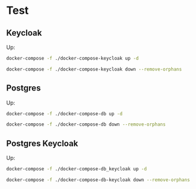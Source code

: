 # Test

## Keycloak

Up:

``` sh
docker-compose -f ./docker-compose-keycloak up -d 
```

``` sh
docker-compose -f ./docker-compose-keycloak down --remove-orphans
```

## Postgres

Up:

``` sh
docker-compose -f ./docker-compose-db up -d 
```

``` sh
docker-compose -f ./docker-compose-db down --remove-orphans
```

## Postgres Keycloak

Up:

``` sh
docker-compose -f ./docker-compose-db_keycloak up -d 
```

``` sh
docker-compose -f ./docker-compose-db-keycloak down --remove-orphans
```
